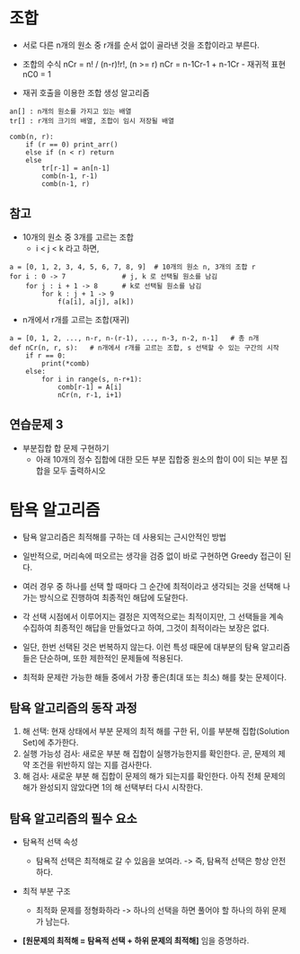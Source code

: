 # 조합
- 서로 다른 n개의 원소 중 r개를 순서 없이 골라낸 것을 조합이라고 부른다.
- 조합의 수식
nCr = n! / (n-r)!r!, (n >= r)
nCr = n-1Cr-1 + n-1Cr       - 재귀적 표현
nC0 = 1
  
- 재귀 호출을 이용한 조합 생성 알고리즘
```
an[] : n개의 원소를 가지고 있는 배열
tr[] : r개의 크기의 배열, 조합이 임시 저장될 배열

comb(n, r):
    if (r == 0) print_arr()
    else if (n < r) return
    else
        tr[r-1] = an[n-1]
        comb(n-1, r-1)
        comb(n-1, r)
```

## 참고
- 10개의 원소 중 3개를 고르는 조합
  - i < j < k 라고 하면,
```
a = [0, 1, 2, 3, 4, 5, 6, 7, 8, 9]  # 10개의 원소 n, 3개의 조합 r
for i : 0 -> 7              # j, k 로 선택될 원소를 남김
    for j : i + 1 -> 8      # k로 선택될 원소를 남김
        for k : j + 1 -> 9
            f(a[i], a[j], a[k])
```
  - n개에서 r개를 고르는 조합(재귀)
```
a = [0, 1, 2, ..., n-r, n-(r-1), ..., n-3, n-2, n-1]   # 총 n개
def nCr(n, r, s):   # n개에서 r개를 고르는 조합, s 선택할 수 있는 구간의 시작
    if r == 0:
        print(*comb)
    else:
        for i in range(s, n-r+1):
            comb[r-1] = A[i]
            nCr(n, r-1, i+1)
```

## 연습문제 3
- 부분집합 합 문제 구현하기
  - 아래 10개의 정수 집합에 대한 모든 부분 집합중 원소의 합이 0이 되는 부분 집합을 모두 출력하시오
    

# 탐욕 알고리즘
- 탐욕 알고리즘은 최적해를 구하는 데 사용되는 근시안적인 방법
- 일반적으로, 머리속에 떠오르는 생각을 검증 없이 바로 구현하면 Greedy 접근이 된다.

- 여러 경우 중 하나를 선택 할 때마다 그 순간에 최적이라고 생각되는 것을 선택해 나가는 방식으로 진행하여 최종적인 해답에 도달한다.
- 각 선택 시점에서 이루어지는 결정은 지역적으로는 최적이지만, 그 선택들을 계속 수집하여 최종적인 해답을 만들었다고 하여, 그것이 최적이라는 보장은 없다.

- 일단, 한번 선택된 것은 번복하지 않는다. 이런 특성 때문에 대부분의 탐욕 알고리즘들은 단순하며, 또한 제한적인 문제들에 적용된다.
- 최적화 문제란 가능한 해들 중에서 가장 좋은(최대 또는 최소) 해를 찾는 문제이다.

## 탐욕 알고리즘의 동작 과정
1) 해 선택: 현재 상태에서 부분 문제의 최적 해를 구한 뒤, 이를 부분해 집합(Solution Set)에 추가한다.
2) 실행 가능성 검사: 새로운 부분 해 집합이 실행가능한지를 확인한다.
  곧, 문제의 제약 조건을 위반하지 않는 지를 검사한다.
3) 해 검사: 새로운 부분 해 집합이 문제의 해가 되는지를 확인한다. 아직 전체 문제의 해가 완성되지 않았다면 1의 해 선택부터 다시 시작한다.

## 탐욕 알고리즘의 필수 요소
- 탐욕적 선택 속성
  - 탐욕적 선택은 최적해로 갈 수 있음을 보여라.
    -> 즉, 탐욕적 선택은 항상 안전하다.
    
- 최적 부분 구조
  - 최적화 문제를 정형화하라
    -> 하나의 선택을 하면 풀어야 할 하나의 하위 문제가 남는다.
    
- **[원문제의 최적해 = 탐욕적 선택 + 하위 문제의 최적해]** 임을 증명하라.